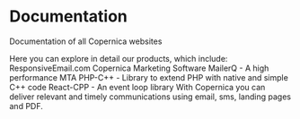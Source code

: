 # Documentation
Documentation of all Copernica websites

Here you can explore in detail our products, which include:
ResponsiveEmail.com
Copernica Marketing Software
MailerQ - A high performance MTA
PHP-C++ - Library to extend PHP with native and simple C++ code
React-CPP - An event loop library
With Copernica you can deliver relevant and timely communications using email, sms, landing pages and PDF.
 

